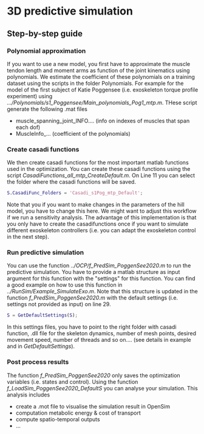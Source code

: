 # 3D predictive simulation



## Step-by-step guide

### Polynomial approximation

If you want to use a new model, you first have to approximate the muscle tendon length and moment arms as function of the joint kinematics using polynomials. We estimate the coefficient of these polynomials on a training dataset using the scripts in the folder Polynomials. For example for the model of the first subject of Katie Poggensee (i.e. exoskeleton torque profile experiment) using *.../Polynomials/s1_Poggensee/Main_polynomials_Pog1_mtp.m*. THese script generate the following .mat files

- muscle_spanning_joint_INFO.... (info on indexes of muscles that span each dof)
- MuscleInfo_... (coefficient of the polynomials)

### Create casadi functions

We then create casadi functions for the most important matlab functions used in the optimization. You can create these casadi functions using the script *CasadiFunctions_all_mtp_CreateDefault.m*. On Line 11 you can select the folder where the casadi functions will be saved.

```matlab
S.CasadiFunc_Folders = 'Casadi_s1Pog_mtp_Default';
```

Note that you if you want to make changes in the parameters of the hill model, you have to change this here. We might want to adjust this workflow if we run a sensitivity analysis. The advantage of this implementation is that you only have to create the casadifunctions once if you want to simulate different exoskeleton controllers (i.e. you can adapt the exoskeleton control in the next step).

### Run predictive simulation

You can use the function *../OCP/f_PredSim_PoggenSee2020.m* to run the predictive simulation. You have to provide a matlab structure as input argument for this function with the "settings" for this function. You can find a good example on how to use this function in  *../RunSim/Example_SimulateExo.m*. Note that this structure is updated in the function *f_PredSim_PoggenSee2020.m* with the default settings (i.e. settings not provided as input) on line 29. 

```matlab
S = GetDefaultSettings(S);
```

In this settings files, you have to point to the right folder with casadi function, .dll file for the skeleton dynamics, number of mesh points, desired movement speed, number of threads and so on.... (see details in example and in *GetDefaultSettings*).

 ### Post process results

The function *f_PredSim_PoggenSee2020* only saves the optimization variables (i.e. states and control). Using the function *f_LoadSim_PoggenSee2020_DefaultS* you can analyse your simulation. This analysis includes

- create a .mot file to visualise the simulation result in OpenSim
- computation metabolic energy & cost of transport
- compute spatio-temporal outputs
- ...

